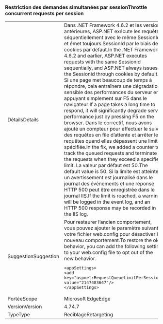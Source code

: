 ### <a name="throttle-concurrent-requests-per-session"></a><span data-ttu-id="3fdba-101">Restriction des demandes simultanées par session</span><span class="sxs-lookup"><span data-stu-id="3fdba-101">Throttle concurrent requests per session</span></span>

|   |   |
|---|---|
|<span data-ttu-id="3fdba-102">Détails</span><span class="sxs-lookup"><span data-stu-id="3fdba-102">Details</span></span>|<span data-ttu-id="3fdba-103">Dans .NET Framework 4.6.2 et les versions antérieures, ASP.NET exécute les requêtes séquentiellement avec le même SessionId et émet toujours SessionId par le biais de cookies par défaut.</span><span class="sxs-lookup"><span data-stu-id="3fdba-103">In the .NET Framework 4.6.2 and earlier, ASP.NET executes requests with the same Sessionid sequentially, and ASP.NET always issues the Sessionid through cookies by default.</span></span> <span data-ttu-id="3fdba-104">Si une page met beaucoup de temps à répondre, cela entraînera une dégradation sensible des performances du serveur en appuyant simplement sur F5 dans le navigateur.</span><span class="sxs-lookup"><span data-stu-id="3fdba-104">If a page takes a long time to respond, it will significantly degrade server performance just by pressing F5 on the browser.</span></span> <span data-ttu-id="3fdba-105">Dans le correctif, nous avons ajouté un compteur pour effectuer le suivi des requêtes en file d’attente et arrêter les requêtes quand elles dépassent une limite spécifiée.</span><span class="sxs-lookup"><span data-stu-id="3fdba-105">In the fix, we added a counter to track the queued requests and terminate the requests when they exceed a specified limit.</span></span> <span data-ttu-id="3fdba-106">La valeur par défaut est 50.</span><span class="sxs-lookup"><span data-stu-id="3fdba-106">The default value is 50.</span></span> <span data-ttu-id="3fdba-107">Si la limite est atteinte, un avertissement est journalisé dans le journal des événements et une réponse HTTP 500 peut être enregistrée dans le journal IIS.</span><span class="sxs-lookup"><span data-stu-id="3fdba-107">If the limit is reached, a warning will be logged in the event log, and an HTTP 500 response may be recorded in the IIS log.</span></span>|
|<span data-ttu-id="3fdba-108">Suggestion</span><span class="sxs-lookup"><span data-stu-id="3fdba-108">Suggestion</span></span>|<span data-ttu-id="3fdba-109">Pour restaurer l’ancien comportement, vous pouvez ajouter le paramètre suivant à votre fichier web.config pour désactiver le nouveau comportement.</span><span class="sxs-lookup"><span data-stu-id="3fdba-109">To restore the old behavior, you can add the following setting to your web.config file to opt out of the new behavior.</span></span><pre><code class="language-xml">&lt;appSettings&gt;&#13;&#10;&lt;add key=&quot;aspnet:RequestQueueLimitPerSession&quot; value=&quot;2147483647&quot;/&gt;&#13;&#10;&lt;/appSettings&gt;&#13;&#10;</code></pre>|
|<span data-ttu-id="3fdba-110">Portée</span><span class="sxs-lookup"><span data-stu-id="3fdba-110">Scope</span></span>|<span data-ttu-id="3fdba-111">Microsoft Edge</span><span class="sxs-lookup"><span data-stu-id="3fdba-111">Edge</span></span>|
|<span data-ttu-id="3fdba-112">Version</span><span class="sxs-lookup"><span data-stu-id="3fdba-112">Version</span></span>|<span data-ttu-id="3fdba-113">4.7</span><span class="sxs-lookup"><span data-stu-id="3fdba-113">4.7</span></span>|
|<span data-ttu-id="3fdba-114">Type</span><span class="sxs-lookup"><span data-stu-id="3fdba-114">Type</span></span>|<span data-ttu-id="3fdba-115">Reciblage</span><span class="sxs-lookup"><span data-stu-id="3fdba-115">Retargeting</span></span>|


